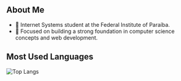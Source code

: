 ## About Me
- 📖 Internet Systems student at the Federal Institute of Paraíba.
- 🎯 Focused on building a strong foundation in computer science concepts and web development.

## Most Used Languages
![Top Langs](https://github-readme-stats.vercel.app/api/top-langs/?username=DaviAlencar2&layout=compact&theme=dark)
